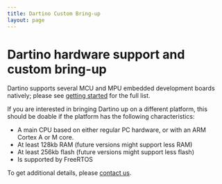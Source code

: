 ```yaml
---
title: Dartino Custom Bring-up
layout: page
---
```


# Dartino hardware support and custom bring-up

Dartino supports several MCU and MPU embedded development boards natively;
please see [getting started](/getting-started/) for the full list.

If you are interested in bringing Dartino up on a different platform, this
should be doable if the platform has the following characteristics:

* A main CPU based on either regular PC hardware, or with an ARM Cortex A or
 M core.
* At least 128kb RAM (future versions might support less RAM)
* At least 256kb flash (future versions might support less flash)
* Is supported by FreeRTOS

To get additional details, please [contact us](/faq.html).
